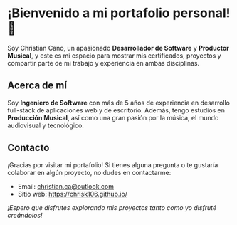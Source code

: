 # ¡Bienvenido a mi portafolio personal! 📁
Soy Christian Cano, un apasionado **Desarrollador de Software** y **Productor Musical**, y este es mi espacio para mostrar mis certificados, proyectos y compartir parte de mi trabajo y experiencia en ambas disciplinas. 

## Acerca de mí
Soy **Ingeniero de Software** con más de 5 años de experiencia en desarrollo full-stack de aplicaciones web y de escritorio. Además, tengo estudios en **Producción Musical**, así como una gran pasión por la música, el mundo audiovisual y tecnológico.

[//]: # (## Proyectos Destacados)

[//]: # (### Desarrollo de Software)

[//]: # (1. **Proyecto 1:** Breve descripción del proyecto y su tecnología utilizada.)
[//]: # (- [Enlace al repositorio])

[//]: # (### Música)
[//]: # (1. **Álbum/Single 1:** Breve descripción del proyecto musical.)
[//]: # (- [Enlace a la plataforma de streaming])

[//]: # (## Tecnologías y Herramientas)

[//]: # (- Lenguajes de Programación: [Lista de lenguajes que dominas])
[//]: # (- Frameworks y Librerías: [Lista de frameworks y librerías que utilizas con frecuencia])
[//]: # (- Herramientas de Desarrollo: [Lista de herramientas que utilizas en tu flujo de trabajo])

## Contacto

¡Gracias por visitar mi portafolio! Si tienes alguna pregunta o te gustaría colaborar en algún proyecto, no dudes en contactarme:

- Email: christian.ca@outlook.com
- Sitio web: https://chrisk106.github.io/

[//]: # (- Redes Sociales:)

*¡Espero que disfrutes explorando mis proyectos tanto como yo disfruté creándolos!*
